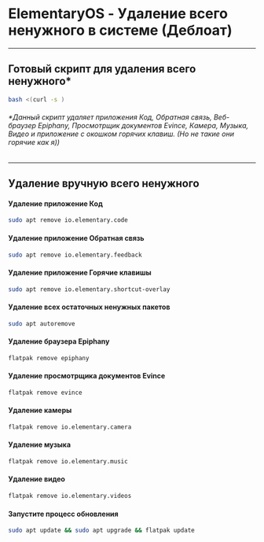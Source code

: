 # ElementaryOS - Удаление всего ненужного в системе (Деблоат)
------
## Готовый скрипт для удаления всего ненужного*
```bash
bash <(curl -s )
```
###### *Данный скрипт удаляет приложения Код, Обратная связь, Веб-браузер Epiphany, Просмотрщик документов Evince, Камера, Музыка, Видео и приложение с окошком горячих клавиш. (Но не такие они горячие как я))
------
## Удаление вручную всего ненужного
#### Удаление приложение Код
```bash
sudo apt remove io.elementary.code
```
#### Удаление приложение Обратная связь
```bash
sudo apt remove io.elementary.feedback
```
#### Удаление приложение Горячие клавишы
```bash
sudo apt remove io.elementary.shortcut-overlay
```
#### Удаление всех остаточных ненужных пакетов
```bash
sudo apt autoremove
```
#### Удаление браузера Epiphany
```bash
flatpak remove epiphany
```
#### Удаление просмотрщика документов Evince
```bash
flatpak remove evince
```
#### Удаление камеры
```bash
flatpak remove io.elementary.camera
```
#### Удаление музыка
```bash
flatpak remove io.elementary.music
```
#### Удаление видео
```bash
flatpak remove io.elementary.videos
```
#### Запустите процесс обновления
```bash
sudo apt update && sudo apt upgrade && flatpak update
```
